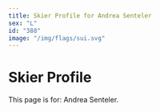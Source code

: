 ```yaml
---
title: Skier Profile for Andrea Senteler
sex: "L"
id: "388"
image: "/img/flags/sui.svg" 
---
```


# Skier Profile

This page is for: Andrea Senteler.
    